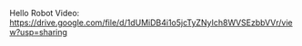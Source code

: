 Hello Robot Video: https://drive.google.com/file/d/1dUMiDB4i1o5jcTyZNyIch8WVSEzbbVVr/view?usp=sharing
